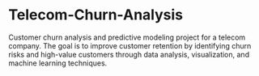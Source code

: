 # Telecom-Churn-Analysis
Customer churn analysis and predictive modeling project for a telecom company. The goal is to improve customer retention by identifying churn risks and high-value customers through data analysis, visualization, and machine learning techniques.
